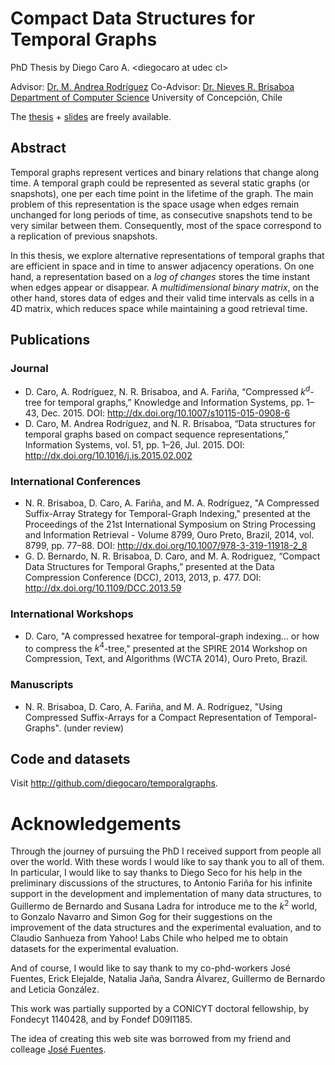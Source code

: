 # Compact Data Structures for Temporal Graphs
PhD Thesis 
by Diego Caro A. \<diegocaro at udec cl\>

Advisor: [Dr. M. Andrea Rodríguez](http://www.inf.udec.cl/~andrea/)
Co-Advisor: [Dr. Nieves R. Brisaboa](http://lbd.udc.es/ShowResearcherInformation.do?lang=en_US&id=12)
[Department of Computer Science](http://www.inf.udec.cl)
University of Concepción, Chile

The [thesis](thesis.pdf) + [slides](slides.pdf) are freely available.

## Abstract

Temporal graphs represent vertices and binary relations that change along time. A temporal graph could be represented as several static graphs (or snapshots), one per each time point in the lifetime of the graph. The main problem of this representation is the space usage when edges remain unchanged for long periods of time, as consecutive snapshots tend to be very similar between them. Consequently, most of the space correspond to a replication of previous snapshots.

In this thesis, we explore alternative representations of temporal graphs that are efficient in space and in time to answer adjacency operations. On one hand, a representation based on a *log of changes* stores the time instant when edges appear or disappear. A *multidimensional binary matrix*, on the other hand, stores data of edges and their valid time intervals as cells in a 4D matrix, which reduces space while maintaining a good retrieval time.

<!-- 
As a baseline of comparison, we present two first strategies: the Time-interval Log per Edge ($\Edglog$) and the Adjacency Log of Events ($\Adjlog$), both using compression techniques over an inverted index that represent the logs. We use a Compact Suffix Array to represent temporal graphs as a sequence of 4-tuples, where adjacency operations are answered as a pattern matching problem.

We introduce two new strategies to represent temporal graphs using compact data structures. Compact Adjacency Sequence ($\CAS$) represents changes on adjacent vertices as a sequence stored in a $\WT$, and the Compact Events ordered by Time ($\CET$) represents the edges that change in each time instant using an $\IWT$, a new compact data structure specifically designed in this work that is able to represent a sequence of multidimensional symbols (that is, tuples of symbols encoded together).

We finally propose to represent temporal graphs as cells in a 4D binary matrix: two dimensions to represent extreme vertices of an edge and two dimensions to represent the temporal interval when the edge exists. This strategy generalizes the idea of the adjacency matrix for storing static graphs. The proposed structure called Compressed $\Kd$ ($\cKd$) is capable to deal with unclustered data with a good use of space. The $\cKd$ uses asymptotically the same space than the information-theoretical lower bound for storing cells in a 4D binary matrix, without considering any regularity. Techniques that group leaves into buckets and compress nodes with few children show to improve the performance in time of the $\cKd$.

We experimentally evaluate all the structures and compare them with previous alternatives in the state-of-the-art based on snapshots and logs, showing that our proposals can represent large temporal graphs making efficient use of space, while keeping good time performance for a wide range of useful queries. We conclude that the use of compact data structures open the possibility for the design of interesting representations of temporal graphs that fit the needs of different application domains.
--> 
## Publications

### Journal

 - D. Caro, A. Rodríguez, N. R. Brisaboa, and A. Fariña, “Compressed $k^d$-tree for temporal graphs,” Knowledge and Information Systems, pp. 1–43, Dec. 2015. DOI: <http://dx.doi.org/10.1007/s10115-015-0908-6>
 - D. Caro, M. Andrea Rodríguez, and N. R. Brisaboa, “Data structures for temporal graphs based on compact sequence representations,” Information Systems, vol. 51, pp. 1–26, Jul. 2015. DOI: <http://dx.doi.org/10.1016/j.is.2015.02.002>

### International Conferences

 - N. R. Brisaboa, D. Caro, A. Fariña, and M. A. Rodríguez, "A Compressed Suffix-Array Strategy for Temporal-Graph Indexing," presented at the Proceedings of the 21st International Symposium on String Processing and Information Retrieval - Volume 8799, Ouro Preto, Brazil, 2014, vol. 8799, pp. 77–88. DOI: <http://dx.doi.org/10.1007/978-3-319-11918-2_8>
 - G. D. Bernardo, N. R. Brisaboa, D. Caro, and M. A. Rodriguez, “Compact Data Structures for Temporal Graphs,” presented at the Data Compression Conference (DCC), 2013, 2013, p. 477. DOI: <http://dx.doi.org/10.1109/DCC.2013.59> 

### International Workshops

 - D. Caro, "A compressed hexatree for temporal-graph indexing... or how to compress the $k^4$-tree," presented at the SPIRE 2014 Workshop on Compression, Text, and Algorithms (WCTA 2014), Ouro Preto, Brazil.

### Manuscripts 
 - N. R. Brisaboa, D. Caro, A. Fariña, and M. A. Rodríguez, "Using Compressed Suffix-Arrays for a Compact Representation of Temporal-Graphs". (under review)


## Code and datasets
Visit <http://github.com/diegocaro/temporalgraphs>.


# Acknowledgements

Through the journey of pursuing the PhD I received support from people all over the world. With these words I would like to say thank you to all of them. In particular, I would like to say thanks to Diego Seco for his help in the preliminary discussions of the structures, to Antonio Fariña for his infinite support in the development and implementation of many data structures, to Guillermo de Bernardo and Susana Ladra for introduce me to the $k^2$ world, to Gonzalo Navarro and Simon Gog for their suggestions on the improvement of the data structures and the experimental evaluation, and to Claudio Sanhueza from Yahoo! Labs Chile who helped me to obtain datasets for the experimental evaluation.

And of course, I would like to say thank to my co-phd-workers José Fuentes, Erick Elejalde, Natalia Jaña, Sandra Álvarez, Guillermo de Bernardo and Leticia González. 

This work was partially supported by a CONICYT doctoral fellowship, by Fondecyt 1140428, and by Fondef D09I1185.

The idea of creating this web site was borrowed from my friend and colleage [José Fuentes](http://thesis.josefuentes.cl).